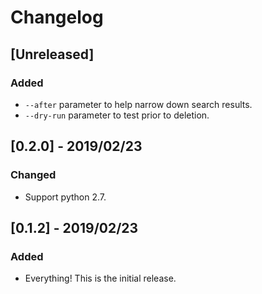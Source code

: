 # Changelog

## [Unreleased]

### Added

- `--after` parameter to help narrow down search results.
- `--dry-run` parameter to test prior to deletion.

## [0.2.0] - 2019/02/23

### Changed

- Support python 2.7.

## [0.1.2] - 2019/02/23

### Added

- Everything! This is the initial release.
